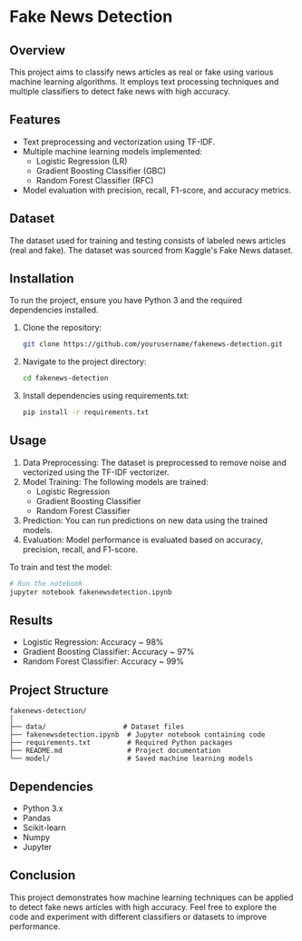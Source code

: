 # Fake News Detection

## Overview
This project aims to classify news articles as real or fake using various machine learning algorithms. It employs text processing techniques and multiple classifiers to detect fake news with high accuracy.

## Features
- Text preprocessing and vectorization using TF-IDF.
- Multiple machine learning models implemented:
  - Logistic Regression (LR)
  - Gradient Boosting Classifier (GBC)
  - Random Forest Classifier (RFC)
- Model evaluation with precision, recall, F1-score, and accuracy metrics.

## Dataset
The dataset used for training and testing consists of labeled news articles (real and fake). The dataset was sourced from Kaggle's Fake News dataset.

## Installation
To run the project, ensure you have Python 3 and the required dependencies installed.

1. Clone the repository:
   ```bash
   git clone https://github.com/yourusername/fakenews-detection.git
   ```

2. Navigate to the project directory:
   ```bash
   cd fakenews-detection
   ```

3. Install dependencies using requirements.txt:
   ```bash
   pip install -r requirements.txt
   ```

## Usage
1. Data Preprocessing: The dataset is preprocessed to remove noise and vectorized using the TF-IDF vectorizer.
2. Model Training: The following models are trained:
   - Logistic Regression
   - Gradient Boosting Classifier
   - Random Forest Classifier
3. Prediction: You can run predictions on new data using the trained models.
4. Evaluation: Model performance is evaluated based on accuracy, precision, recall, and F1-score.

To train and test the model:
```bash
# Run the notebook
jupyter notebook fakenewsdetection.ipynb
```

## Results
- Logistic Regression: Accuracy ~ 98%
- Gradient Boosting Classifier: Accuracy ~ 97%
- Random Forest Classifier: Accuracy ~ 99%

## Project Structure
```
fakenews-detection/
│
├── data/                   # Dataset files
├── fakenewsdetection.ipynb  # Jupyter notebook containing code
├── requirements.txt         # Required Python packages
├── README.md                # Project documentation
└── model/                   # Saved machine learning models
```

## Dependencies
- Python 3.x
- Pandas
- Scikit-learn
- Numpy
- Jupyter

## Conclusion
This project demonstrates how machine learning techniques can be applied to detect fake news articles with high accuracy. Feel free to explore the code and experiment with different classifiers or datasets to improve performance.
